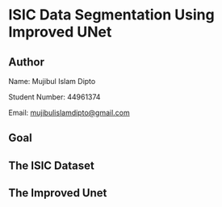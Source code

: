 # ISIC Data Segmentation Using Improved UNet

<!-- Author Information -->
## Author
Name: Mujibul Islam Dipto

Student Number: 44961374

Email: mujibulislamdipto@gmail.com

<!-- Goal the project -->
## Goal

<!-- About the dataset -->
## The ISIC Dataset

<!-- About the Model -->
## The Improved Unet 
